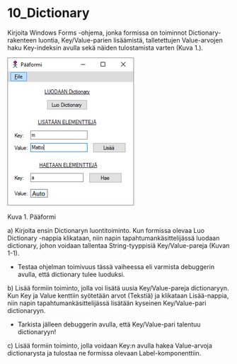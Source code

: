 # 10_Dictionary

Kirjoita Windows Forms -ohjema, jonka formissa on toiminnot Dictionary-rakenteen luontia, Key/Value-parien lisäämistä, talletettujen Value-arvojen haku Key-indeksin avulla sekä näiden tulostamista varten (Kuva 1.).  

![kuva](kuvat/dictionary01.png)

Kuva 1. Pääformi 

a) Kirjoita ensin Dictionaryn luontitoiminto. Kun formissa olevaa Luo Dictionary -nappia klikataan, niin napin tapahtumankäsittelijässä luodaan dictionary, johon voidaan tallentaa String-tyyppisiä Key/Value-pareja (Kuvan 1-1). 

- Testaa ohjelman toimivuus tässä vaiheessa eli varmista debuggerin                         avulla, että dictionary tulee luoduksi. 


b) Lisää formiin toiminto, jolla voi lisätä uusia Key/Value-pareja dictionaryyn. Kun Key ja Value kenttiin syötetään arvot (Tekstiä) ja klikataan Lisää-nappia, niin napin tapahtumankäsittelijässä lisätään kyseinen Key/Value-pari dictionaryyn. 

- Tarkista jälleen debuggerin avulla, että Key/Value-pari talentuu dictionaryyn! 

c) Lisää formiin toiminto, jolla voidaan Key:n avulla hakea Value-arvoja dictionarysta ja tulostaa ne formissa olevaan Label-komponenttiin. 

 
